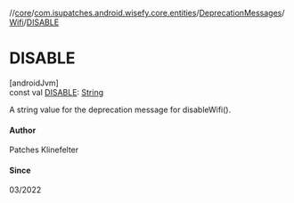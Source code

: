 //[core](../../../../index.md)/[com.isupatches.android.wisefy.core.entities](../../index.md)/[DeprecationMessages](../index.md)/[Wifi](index.md)/[DISABLE](-d-i-s-a-b-l-e.md)

# DISABLE

[androidJvm]\
const val [DISABLE](-d-i-s-a-b-l-e.md): [String](https://kotlinlang.org/api/latest/jvm/stdlib/kotlin/-string/index.html)

A string value for the deprecation message for disableWifi().

#### Author

Patches Klinefelter

#### Since

03/2022
